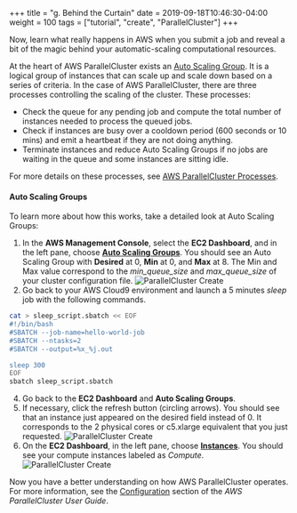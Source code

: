 +++
title = "g. Behind the Curtain"
date = 2019-09-18T10:46:30-04:00
weight = 100
tags = ["tutorial", "create", "ParallelCluster"]
+++

Now, learn what really happens in AWS when you submit a job and reveal a bit of the magic behind your automatic-scaling computational resources.

At the heart of AWS ParallelCluster exists an [Auto Scaling Group](https://docs.aws.amazon.com/autoscaling/ec2/userguide/AutoScalingGroup.html). It is a logical group of instances that can scale up and scale down based on a series of criteria. In the case of AWS ParallelCluster, there are three processes controlling the scaling of the cluster. These processes:

- Check the queue for any pending job and compute the total number of instances needed to process the queued jobs.
- Check if instances are busy over a cooldown period (600 seconds or 10 mins) and emit a heartbeat if they are not doing anything.
- Terminate instances and reduce Auto Scaling Groups if no jobs are waiting in the queue and some instances are sitting idle.

For more details on these processes, see [AWS ParallelCluster Processes](https://docs.aws.amazon.com/parallelcluster/latest/ug/processes.html).

#### Auto Scaling Groups

To learn more about how this works, take a detailed look at Auto Scaling Groups:

1. In the **AWS Management Console**, select the **EC2 Dashboard**, and in the left pane, choose [**Auto Scaling Groups**](https://console.aws.amazon.com/ec2/autoscaling). You should see an Auto Scaling Group with **Desired** at 0, **Min** at 0, and **Max** at 8. The Min and Max value correspond to the *min_queue_size* and *max_queue_size* of your cluster configuration file.
![ParallelCluster Create](/images/hpc-aws-parallelcluster-workshop/pc-auto-scaling.png)
2. Go back to your AWS Cloud9 environment and launch a 5 minutes *sleep* job with the following commands.
```bash
cat > sleep_script.sbatch << EOF
#!/bin/bash
#SBATCH --job-name=hello-world-job
#SBATCH --ntasks=2
#SBATCH --output=%x_%j.out

sleep 300
EOF
sbatch sleep_script.sbatch
```
4. Go back to the **EC2 Dashboard** and **Auto Scaling Groups**.
5. If necessary, click the refresh button (circling arrows). You should see that an instance just appeared on the desired field instead of 0. It corresponds to the 2 physical cores or c5.xlarge equivalent that you just requested.
![ParallelCluster Create](/images/hpc-aws-parallelcluster-workshop/pc-auto-scaling-2.png)
6. On the **EC2 Dashboard**, in the left pane, choose [**Instances**](https://console.aws.amazon.com/ec2/v2). You should see your compute instances labeled as *Compute*.
![ParallelCluster Create](/images/hpc-aws-parallelcluster-workshop/pc-ec2-compute.png)

Now you have a better understanding on how AWS ParallelCluster operates. For more information, see the [Configuration](https://docs.aws.amazon.com/parallelcluster/latest/ug/configuration.html) section of the *AWS ParallelCluster User Guide*.
